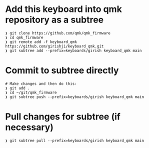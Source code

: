 # Add this keyboard into qmk repository as a subtree
```
❯ git clone https://github.com/qmk/qmk_firmware
❯ cd qmk_firmware
❯ git remote add -f keyboard_qmk https://github.com/girishji/keyboard_qmk.git
❯ git subtree add --prefix=keyboards/girish keyboard_qmk main
```

# Commit to subtree directly
```
# Make changes and then do this:
❯ git add .
❯ cd ~/git/qmk_firmware
❯ git subtree push --prefix=keyboards/girish keyboard_qmk main
```

# Pull changes for subtree (if necessary)
```
❯ git subtree pull --prefix=keyboards/girish keyboard_qmk main
```

